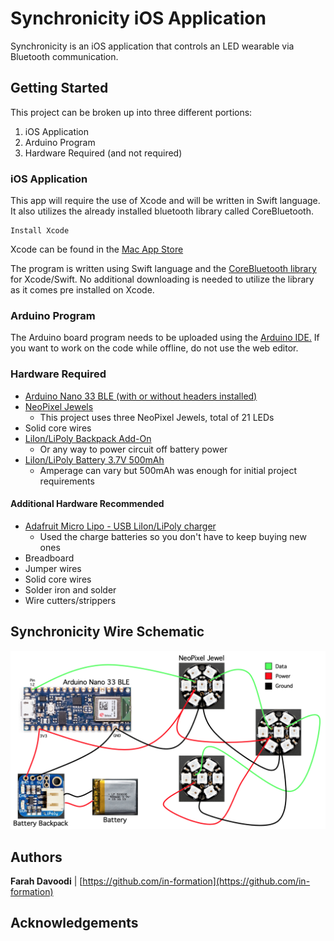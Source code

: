# Synchronicity iOS Application
Synchronicity is an iOS application that controls an LED wearable via Bluetooth communication.

## Getting Started
This project can be broken up into three different portions:
1. iOS Application
2. Arduino Program
3. Hardware Required (and not required)

### iOS Application
This app will require the use of Xcode and will be written in Swift language. It also utilizes the already installed bluetooth library called CoreBluetooth.

```
Install Xcode
```
Xcode can be found in the 
[Mac App Store](https://apps.apple.com/us/app/xcode/id497799835)

The program is written using Swift language and the 
[CoreBluetooth library](https://developer.apple.com/documentation/corebluetooth) for Xcode/Swift. No additional downloading is needed to utilize the library as it comes pre installed on Xcode.

### Arduino Program
The Arduino board program needs to be uploaded using the 
[Arduino IDE.](https://www.arduino.cc/en/main/software) If you want to work on the code while offline, do not use the web editor.

### Hardware Required
* [Arduino Nano 33 BLE (with or without headers installed)](https://store.arduino.cc/usa/nano-33-ble)
* [NeoPixel Jewels](https://www.adafruit.com/product/2226)
  * This project uses three NeoPixel Jewels, total of 21 LEDs
* Solid core wires
* [LiIon/LiPoly Backpack Add-On](https://www.adafruit.com/product/2124)
  * Or any way to power circuit off battery power
* [LiIon/LiPoly Battery 3.7V 500mAh](https://www.adafruit.com/product/1578)
  * Amperage can vary but 500mAh was enough for initial project requirements

#### Additional Hardware Recommended
* [Adafruit Micro Lipo - USB LiIon/LiPoly charger](https://www.adafruit.com/product/1304)
  * Used the charge batteries so you don't have to keep buying new ones
* Breadboard
* Jumper wires
* Solid core wires
* Solder iron and solder
* Wire cutters/strippers

## Synchronicity Wire Schematic
![Synchronicity_Wire_Diagram](/images/Synchronicity_Wire_Sketch.png)

## Authors
**Farah Davoodi** | [https://github.com/in-formation](https://github.com/in-formation)

## Acknowledgements
